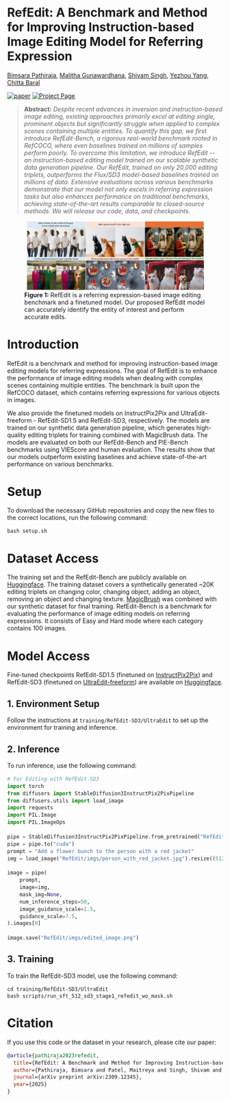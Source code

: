 # RefEdit: A Benchmark and Method for Improving Instruction-based Image Editing Model for Referring Expression

[Bimsara Pathiraja](https://scholar.google.es/citations?hl=en&user=7ViSGnIAAAAJ), [Malitha Gunawardhana](https://scholar.google.com/citations?user=z--mlKgAAAAJ&hl=en&oi=ao), [Shivam Singh](https://scholar.google.com/citations?user=z--mlKgAAAAJ&hl=en&oi=ao), [Yezhou Yang](https://scholar.google.com/citations?user=k2suuZgAAAAJ&hl=en), [Chitta Baral](https://scholar.google.com/citations?user=9Yd716IAAAAJ&hl=en)

[![paper](https://img.shields.io/badge/arXiv-Paper-42FF33)]() 
[![Project Page](https://img.shields.io/badge/Project-Page-blue)]() 

> **Abstract:** *Despite recent advances in inversion and instruction-based image editing, existing approaches primarily excel at editing single, prominent objects but significantly struggle when applied to complex scenes containing multiple entities. To quantify this gap, we first introduce RefEdit-Bench, a rigorous real-world benchmark rooted in RefCOCO, where even baselines trained on millions of samples perform poorly. To overcome this limitation, we introduce RefEdit -- an instruction-based editing model trained on our scalable synthetic data generation pipeline. Our RefEdit, trained on only 20,000 editing triplets, outperforms the Flux/SD3 model-based baselines trained on millions of data. Extensive evaluations across various benchmarks demonstrate that our model not only excels in referring expression tasks but also enhances performance on traditional benchmarks, achieving state-of-the-art results comparable to closed-source methods. We will release our code, data, and checkpoints.*

<p align="center">
    <figure>
        <img src="imgs/eval_page-0001.jpg" alt="Evaluation Results">
        <figcaption><b>Figure 1:</b> RefEdit is a referring expression-based image editing benchmark and a finetuned model. Our proposed RefEdit model can
accurately identify the entity of interest and perform accurate edits.</figcaption>
    </figure>
</p>

# Introduction

RefEdit is a benchmark and method for improving instruction-based image editing models for referring expressions. The goal of RefEdit is to enhance the performance of image editing models when dealing with complex scenes containing multiple entities. The benchmark is built upon the RefCOCO dataset, which contains referring expressions for various objects in images.

We also provide the finetuned models on InstructPix2Pix and UltraEdit-freeform - RefEdit-SD1.5 and RefEdit-SD3, respectively. The models are trained on our synthetic data generation pipeline, which generates high-quality editing triplets for training combined with MagicBrush data. The models are evaluated on both our RefEdit-Bench and PIE-Bench benchmarks using VIEScore and human evaluation. The results show that our models outperform existing baselines and achieve state-of-the-art performance on various benchmarks.

# Setup

To download the necessary GitHub repositories and copy the new files to the correct locations, run the following command:

```
bash setup.sh    
```

# Dataset Access

The training set and the RefEdit-Bench are publicly available on [Huggingface](https://huggingface.co/). The training dataset covers a synthetically generated ~20K editing triplets on changing color, changing object, adding an object, removing an object and changing texture. [MagicBrush](https://github.com/OSU-NLP-Group/MagicBrush) was combined with our synthetic dataset for final training. RefEdit-Bench is a benchmark for evaluating the performance of image editing models on referring expressions. It consists of Easy and Hard mode where each category contains 100 images. 

# Model Access

Fine-tuned checkpoints RefEdit-SD1.5 (finetuned on [InstructPix2Pix](https://github.com/timothybrooks/instruct-pix2pix/tree/main)) and RefEdit-SD3 (finetuned on [UltraEdit-freeform](https://github.com/pkunlp-icler/UltraEdit/tree/main?tab=readme-ov-file)) are available on [Huggingface](https://huggingface.co/). 

## 1. Environment Setup
Follow the instructions at `training/RefEdit-SD3/UltraEdit` to set up the environment for training and inference.

## 2. Inference
To run inference, use the following command:

```python
# For Editing with RefEdit-SD3
import torch
from diffusers import StableDiffusion3InstructPix2PixPipeline
from diffusers.utils import load_image
import requests
import PIL.Image
import PIL.ImageOps

pipe = StableDiffusion3InstructPix2PixPipeline.from_pretrained("RefEdit/RefEdit-SD3", torch_dtype=torch.float16)
pipe = pipe.to("cuda")
prompt = "Add a flower bunch to the person with a red jacket"
img = load_image("RefEdit/imgs/person_with_red_jacket.jpg").resize((512, 512))

image = pipe(
    prompt,
    image=img,
    mask_img=None,
    num_inference_steps=50,
    image_guidance_scale=1.5,
    guidance_scale=7.5,
).images[0]

image.save("RefEdit/imgs/edited_image.png")
```

## 3. Training

To train the RefEdit-SD3 model, use the following command:

```
cd training/RefEdit-SD3/UltraEdit
bash scripts/run_sft_512_sd3_stage1_refedit_wo_mask.sh
```

# Citation

If you use this code or the dataset in your research, please cite our paper:

```bibtex
@article{pathiraja2023refedit,
  title={RefEdit: A Benchmark and Method for Improving Instruction-based Image Editing Model for Referring Expression},
  author={Pathiraja, Bimsara and Patel, Maitreya and Singh, Shivam and Yang, Yezhou and Baral, Chitta},
  journal={arXiv preprint arXiv:2309.12345},
  year={2025}
}
```